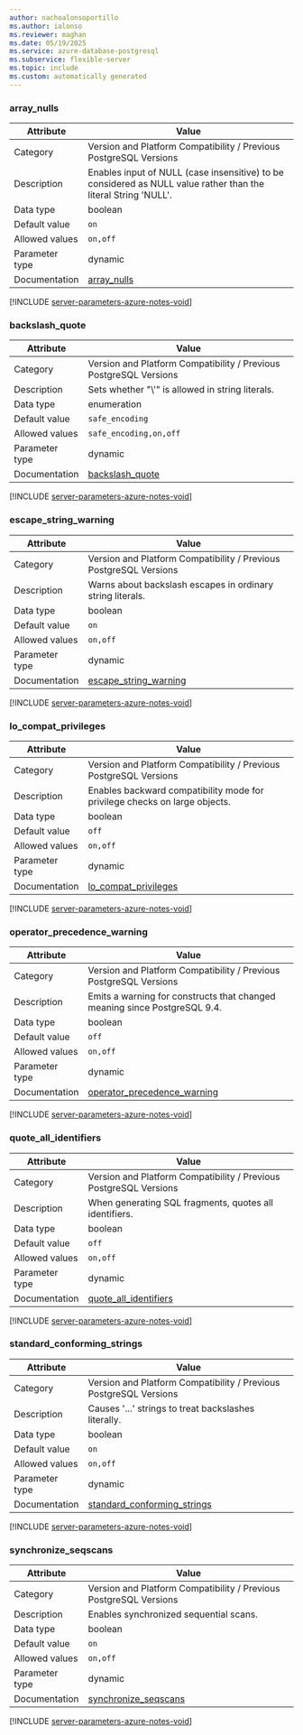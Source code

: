 ```yaml
---
author: nachoalonsoportillo
ms.author: ialonso
ms.reviewer: maghan
ms.date: 05/19/2025
ms.service: azure-database-postgresql
ms.subservice: flexible-server
ms.topic: include
ms.custom: automatically generated
---
```

### array_nulls

| Attribute | Value |
| --- | --- |
| Category | Version and Platform Compatibility / Previous PostgreSQL Versions |
| Description | Enables input of NULL (case insensitive) to be considered as NULL value rather than the literal String 'NULL'. |
| Data type | boolean |
| Default value | `on` |
| Allowed values | `on,off` |
| Parameter type | dynamic |
| Documentation | [array_nulls](https://www.postgresql.org/docs/12/runtime-config-compatible.html#GUC-ARRAY-NULLS) |


[!INCLUDE [server-parameters-azure-notes-void](./server-parameters-azure-notes-void.md)]



### backslash_quote

| Attribute | Value |
| --- | --- |
| Category | Version and Platform Compatibility / Previous PostgreSQL Versions |
| Description | Sets whether \"\\'\" is allowed in string literals. |
| Data type | enumeration |
| Default value | `safe_encoding` |
| Allowed values | `safe_encoding,on,off` |
| Parameter type | dynamic |
| Documentation | [backslash_quote](https://www.postgresql.org/docs/12/runtime-config-compatible.html#GUC-BACKSLASH-QUOTE) |


[!INCLUDE [server-parameters-azure-notes-void](./server-parameters-azure-notes-void.md)]



### escape_string_warning

| Attribute | Value |
| --- | --- |
| Category | Version and Platform Compatibility / Previous PostgreSQL Versions |
| Description | Warns about backslash escapes in ordinary string literals. |
| Data type | boolean |
| Default value | `on` |
| Allowed values | `on,off` |
| Parameter type | dynamic |
| Documentation | [escape_string_warning](https://www.postgresql.org/docs/12/runtime-config-compatible.html#GUC-ESCAPE-STRING-WARNING) |


[!INCLUDE [server-parameters-azure-notes-void](./server-parameters-azure-notes-void.md)]



### lo_compat_privileges

| Attribute | Value |
| --- | --- |
| Category | Version and Platform Compatibility / Previous PostgreSQL Versions |
| Description | Enables backward compatibility mode for privilege checks on large objects. |
| Data type | boolean |
| Default value | `off` |
| Allowed values | `on,off` |
| Parameter type | dynamic |
| Documentation | [lo_compat_privileges](https://www.postgresql.org/docs/12/runtime-config-compatible.html#GUC-LO-COMPAT-PRIVILEGES) |


[!INCLUDE [server-parameters-azure-notes-void](./server-parameters-azure-notes-void.md)]



### operator_precedence_warning

| Attribute | Value |
| --- | --- |
| Category | Version and Platform Compatibility / Previous PostgreSQL Versions |
| Description | Emits a warning for constructs that changed meaning since PostgreSQL 9.4. |
| Data type | boolean |
| Default value | `off` |
| Allowed values | `on,off` |
| Parameter type | dynamic |
| Documentation | [operator_precedence_warning](https://www.postgresql.org/docs/12/runtime-config-compatible.html#GUC-OPERATOR-PRECEDENCE-WARNING) |


[!INCLUDE [server-parameters-azure-notes-void](./server-parameters-azure-notes-void.md)]



### quote_all_identifiers

| Attribute | Value |
| --- | --- |
| Category | Version and Platform Compatibility / Previous PostgreSQL Versions |
| Description | When generating SQL fragments, quotes all identifiers. |
| Data type | boolean |
| Default value | `off` |
| Allowed values | `on,off` |
| Parameter type | dynamic |
| Documentation | [quote_all_identifiers](https://www.postgresql.org/docs/12/runtime-config-compatible.html#GUC-QUOTE-ALL-IDENTIFIERS) |


[!INCLUDE [server-parameters-azure-notes-void](./server-parameters-azure-notes-void.md)]



### standard_conforming_strings

| Attribute | Value |
| --- | --- |
| Category | Version and Platform Compatibility / Previous PostgreSQL Versions |
| Description | Causes '...' strings to treat backslashes literally. |
| Data type | boolean |
| Default value | `on` |
| Allowed values | `on,off` |
| Parameter type | dynamic |
| Documentation | [standard_conforming_strings](https://www.postgresql.org/docs/12/runtime-config-compatible.html#GUC-STANDARD-CONFORMING-STRINGS) |


[!INCLUDE [server-parameters-azure-notes-void](./server-parameters-azure-notes-void.md)]



### synchronize_seqscans

| Attribute | Value |
| --- | --- |
| Category | Version and Platform Compatibility / Previous PostgreSQL Versions |
| Description | Enables synchronized sequential scans. |
| Data type | boolean |
| Default value | `on` |
| Allowed values | `on,off` |
| Parameter type | dynamic |
| Documentation | [synchronize_seqscans](https://www.postgresql.org/docs/12/runtime-config-compatible.html#GUC-SYNCHRONIZE-SEQSCANS) |


[!INCLUDE [server-parameters-azure-notes-void](./server-parameters-azure-notes-void.md)]



